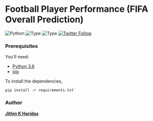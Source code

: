 # Football Player Performance (FIFA Overall Prediction)
![Python](https://img.shields.io/badge/python-3.x-orange.svg)
![Type](https://img.shields.io/badge/Machine-Learning-red.svg) ![Type](https://img.shields.io/badge/Type-Supervised-yellow.svg)
[![Twitter Follow](https://img.shields.io/twitter/follow/espadrine.svg?style=social&label=Follow)](https://twitter.com/jithinharidaas)

### Prerequisites

You'll need:
  * [Python 3.6](https://www.python.org/downloads/release/python-360/)
  * [pip](https://pypi.org/project/pip/)

To install the dependencies,
```
pip install -r requirements.txt`
```

### Author

[**Jithin K Haridas**](https://twitter.com/jithinharidaas)